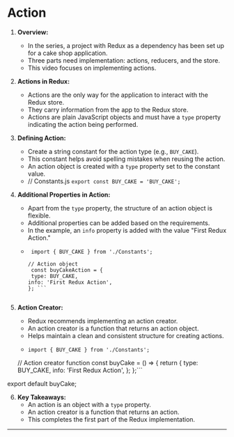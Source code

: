
# Action

1. **Overview:**
   - In the series, a project with Redux as a dependency has been set up for a cake shop application.
   - Three parts need implementation: actions, reducers, and the store.
   - This video focuses on implementing actions.

2. **Actions in Redux:**
   - Actions are the only way for the application to interact with the Redux store.
   - They carry information from the app to the Redux store.
   - Actions are plain JavaScript objects and must have a `type` property indicating the action being performed.

3. **Defining Action:**
   - Create a string constant for the action type (e.g., `BUY_CAKE`).
   - This constant helps avoid spelling mistakes when reusing the action.
   - An action object is created with a `type` property set to the constant value.
   - // Constants.js
       ```export const BUY_CAKE = 'BUY_CAKE';```


4. **Additional Properties in Action:**
   - Apart from the `type` property, the structure of an action object is flexible.
   - Additional properties can be added based on the requirements.
   - In the example, an `info` property is added with the value "First Redux Action."
   - ```// Actions.js
      import { BUY_CAKE } from './Constants';

     // Action object
      const buyCakeAction = {
      type: BUY_CAKE,
     info: 'First Redux Action',
     }; ```


5. **Action Creator:**
   - Redux recommends implementing an action creator.
   - An action creator is a function that returns an action object.
   - Helps maintain a clean and consistent structure for creating actions.
   - ```// Actions.js
     import { BUY_CAKE } from './Constants';
    // Action creator function
       const buyCake = () => {
       return {
         type: BUY_CAKE,
        info: 'First Redux Action',
       };
     };```

export default buyCake;



6. **Key Takeaways:**
   - An action is an object with a `type` property.
   - An action creator is a function that returns an action.
   - This completes the first part of the Redux implementation.

---
